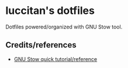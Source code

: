# luccitan's dotfiles

Dotfiles powered/organized with GNU Stow tool.

## Credits/references

- [GNU Stow quick tutorial/reference](https://venthur.de/2021-12-19-managing-dotfiles-with-stow.html)

